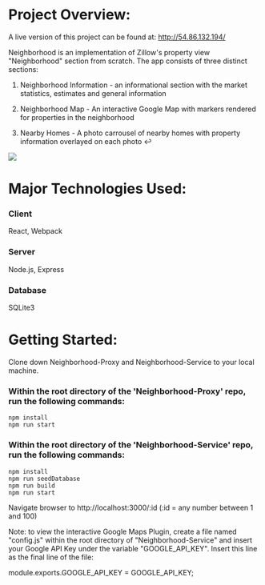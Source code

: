# Project Overview: #

A live version of this project can be found at: http://54.86.132.194/

Neighborhood is an implementation of Zillow's property view "Neighborhood" section from scratch. The app consists of three distinct sections:

1) Neighborhood Information - an informational section with the market statistics, estimates and general information

2) Neighborhood Map - An interactive Google Map with markers rendered for properties in the neighborhood

3) Nearby Homes - A photo carrousel of nearby homes with property information overlayed on each photo ↩

![](https://media.giphy.com/media/iI9jtttDLJbQiCTOpL/giphy.gif)



# Major Technologies Used: #

### Client ###
React, Webpack
### Server ###
Node.js, Express
### Database ###
SQLite3



# Getting Started: #

Clone down Neighborhood-Proxy and Neighborhood-Service to your local machine.

### Within the root directory of the 'Neighborhood-Proxy' repo, run the following commands: ###
    npm install
    npm run start

### Within the root directory of the 'Neighborhood-Service' repo, run the following commands: ###
    npm install
    npm run seedDatabase
    npm run build
    npm run start

Navigate browser to http://localhost:3000/:id (:id = any number between 1 and 100)


Note: to view the interactive Google Maps Plugin, create a file named "config.js" within the root directory of "Neighborhood-Service" and insert your Google API Key under the variable "GOOGLE_API_KEY". Insert this line as the final line of the file:

module.exports.GOOGLE_API_KEY = GOOGLE_API_KEY;




<!-- # Performance Optimizations # -->
<!-- GZIP TEXT COMPRESSION -->






